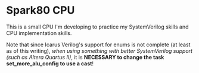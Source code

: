 # Spark80 CPU
This is a small CPU I'm developing to practice my SystemVerilog skills and
CPU implementation skills.


Note that since Icarus Verilog's support for enums is not complete (at
least as of this writing), _when using something with better SystemVerilog
support (such as Altera Quartus II)_, it is **NECESSARY to change the task
set\_more\_alu\_config to use a cast**!


